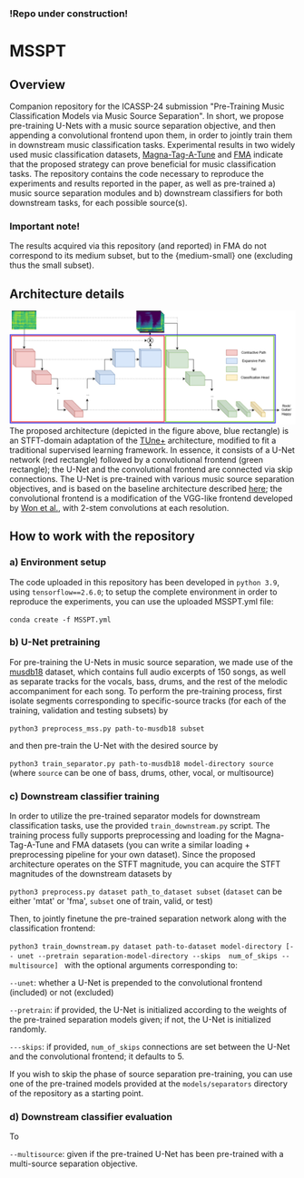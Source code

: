 ### !Repo under construction!

# MSSPT
## Overview
Companion repository for the ICASSP-24 submission "Pre-Training Music Classification Models via Music Source Separation". In short, we propose pre-training U-Nets with a music source separation objective, and then appending a convolutional frontend upon them, in order to jointly train them in downstream music classification tasks. Experimental results in two widely used music classification datasets, [Magna-Tag-A-Tune](https://mirg.city.ac.uk/codeapps/the-magnatagatune-dataset) and [FMA](https://github.com/mdeff/fma) indicate that the proposed strategy can prove beneficial for music classification tasks. The repository contains the code necessary to reproduce the experiments and results reported in the paper, as well as pre-trained a) music source separation modules and b) downstream classifiers for both downstream tasks, for each possible source(s).
### Important note! 
The results acquired via this repository (and reported) in FMA do not correspond to its medium subset, but to the {medium-small} one (excluding thus the small subset).
## Architecture details
![Screenshot](architecture_overview.jpg)
The proposed architecture (depicted in the figure above, blue rectangle) is an STFT-domain adaptation of the [TUne+](https://archives.ismir.net/ismir2022/paper/000007.pdf) architecture, modified to fit a traditional supervised learning framework. In essence, it consists of a U-Net network (red rectangle) followed by a convolutional frontend (green rectangle); the U-Net and the convolutional frontend are connected via skip connections. The U-Net is pre-trained with various music source separation objectives, and is based on the baseline architecture described [here](https://arxiv.org/pdf/2109.05418.pdf); the convolutional frontend is a modification of the VGG-like frontend developed by [Won et al.](https://arxiv.org/pdf/2006.00751.pdf), with 2-stem convolutions at each resolution.
## How to work with the repository
### a) Environment setup
The code uploaded in this repository has been developed in ```python 3.9```, using ```tensorflow==2.6.0```; to setup the complete environment in order to reproduce the experiments, you can use the uploaded MSSPT.yml file:

```conda create -f MSSPT.yml```

### b) U-Net pretraining
For pre-training the U-Nets in music source separation, we made use of the [musdb18](https://sigsep.github.io/datasets/musdb.html#sisec-2018-evaluation-campaign) dataset, which contains full audio excerpts of 150 songs, as well as separate tracks for the vocals, bass, drums, and the rest of the melodic accompaniment for each song. To perform the pre-training process, first isolate segments corresponding to specific-source tracks (for each of the training, validation and testing subsets) by

```python3 preprocess_mss.py path-to-musdb18 subset```

and then pre-train the U-Net with the desired source by

```python3 train_separator.py path-to-musdb18 model-directory source``` (where ```source``` can be one of bass, drums, other, vocal, or multisource)

### c) Downstream classifier training

In order to utilize the pre-trained separator models for downstream classification tasks, use the provided ```train_downstream.py``` script. The training process fully supports preprocessing and loading for the Magna-Tag-A-Tune and FMA datasets (you can write a similar loading + preprocessing pipeline for your own dataset). Since the proposed architecture operates on the STFT magnitude, you can acquire the STFT magnitudes of the downstream datasets by

```python3 preprocess.py dataset path_to_dataset subset``` (```dataset``` can be either 'mtat' or 'fma', ```subset``` one of train, valid, or test)

Then, to jointly finetune the pre-trained separation network along with the classification frontend:

```python3 train_downstream.py dataset path-to-dataset model-directory [-- unet --pretrain separation-model-directory --skips  num_of_skips --multisource] ``` with the optional arguments corresponding to:

```--unet```: whether a U-Net is prepended to the convolutional frontend (included) or not (excluded)

```--pretrain```: if provided, the U-Net is initialized according to the weights of the pre-trained separation models given; if not, the U-Net is initialized randomly.

```---skips```: if provided, ```num_of_skips``` connections are set between the U-Net and the convolutional frontend; it defaults to 5.

If you wish to skip the phase of source separation pre-training, you can use one of the pre-trained models provided at the ```models/separators``` directory of the repository as a starting point.

### d) Downstream classifier evaluation

To

```--multisource```: given if the pre-trained U-Net has been pre-trained with a multi-source separation objective.
